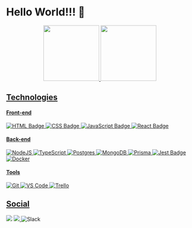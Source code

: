 
# **Hello World!!!** 👋



<div align="center">
  <a href="https://github.com/gabrielleitesep">
  <img height="150em" src="https://github-readme-stats.vercel.app/api?username=gabrielleitesep&show_icons=true&theme=tokyonight&include_all_commits=true&count_private=true"/>
  <img height="150em" src="https://github-readme-stats.vercel.app/api/top-langs/?username=gabrielleitesep&layout=compact&langs_count=7&theme=tokyonight"/>
</div>


## **Technologies** 

#### **Front-end**

  ![HTML Badge](https://img.shields.io/badge/HTML5-E34F26?style=for-the-badge&logo=html5&logoColor=white)
  ![CSS Badge](https://img.shields.io/badge/CSS3-1572B6?style=for-the-badge&logo=css3&logoColor=white)
  ![JavaScript Badge](https://img.shields.io/badge/JavaScript-F7DF1E?style=for-the-badge&logo=javascript&logoColor=black)
  ![React Badge](https://img.shields.io/badge/React-gray?style=for-the-badge&logo=react&logoColor=61DAFB)
  
#### **Back-end**

  ![NodeJS](https://img.shields.io/badge/node.js-6DA55F?style=for-the-badge&logo=node.js&logoColor=white)
  ![TypeScript](https://img.shields.io/badge/typescript-%23007ACC.svg?style=for-the-badge&logo=typescript&logoColor=white)
  ![Postgres](https://img.shields.io/badge/postgres-%23316192.svg?style=for-the-badge&logo=postgresql&logoColor=white)
  ![MongoDB](https://img.shields.io/badge/MongoDB-%234ea94b.svg?style=for-the-badge&logo=mongodb&logoColor=white)
  ![Prisma](https://img.shields.io/badge/Prisma-3982CE?style=for-the-badge&logo=Prisma&logoColor=white)
  ![Jest Badge](https://img.shields.io/badge/Jest-C21325?style=for-the-badge&logo=jest&logoColor=white)
  ![Docker](https://img.shields.io/badge/Docker-f1f1f1?style=for-the-badge&logo=docker&logoColor=black)
  
#### **Tools**

![Git](https://img.shields.io/badge/Git-F05032?style=for-the-badge&logo=git&logoColor=white)
![VS Code](https://img.shields.io/badge/VS_Code-white?style=for-the-badge&logo=visual%20studio%20code&logoColor=0078D4)
![Trello](https://img.shields.io/badge/Trello-0079BF?style=for-the-badge&logo=trello&logoColor=white)
  
## **Social**

<a href = "mailto:gabriel.leite.leandro@gmail.com"><img src="https://img.shields.io/badge/Gmail-darkred?style=for-the-badge&logo=gmail&logoColor=white" target="_blank"></a>
<a href="https://www.linkedin.com/in/devgab" target="_blank"><img src="https://img.shields.io/badge/-LinkedIn-%230077B5?style=for-the-badge&logo=linkedin&logoColor=white" target="_blank">
</a>
![Slack](https://img.shields.io/badge/Slack-4A154B?style=for-the-badge&logo=slack&logoColor=white)

</div>
